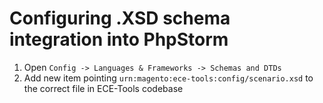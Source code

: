 # Configuring .XSD schema integration into PhpStorm

1. Open `Config -> Languages & Frameworks -> Schemas and DTDs`
2. Add new item pointing `urn:magento:ece-tools:config/scenario.xsd` to the correct file in ECE-Tools codebase
